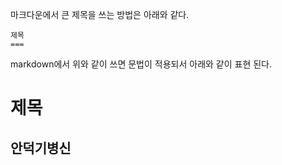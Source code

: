 마크다운에서 큰 제목을 쓰는 방법은 아래와 같다.
```
제목
===
```
markdown에서 위와 같이 쓰면 문법이 적용되서 아래와 같이 표현 된다.  

제목
===

## 안덕기병신
